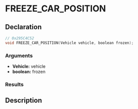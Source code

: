 # FREEZE_CAR_POSITION

## Declaration
```cpp
// 0x295C4C52
void FREEZE_CAR_POSITION(Vehicle vehicle, boolean frozen);
```

### Arguments
- **Vehicle:** vehicle
- **boolean:** frozen

### Results

## Description
